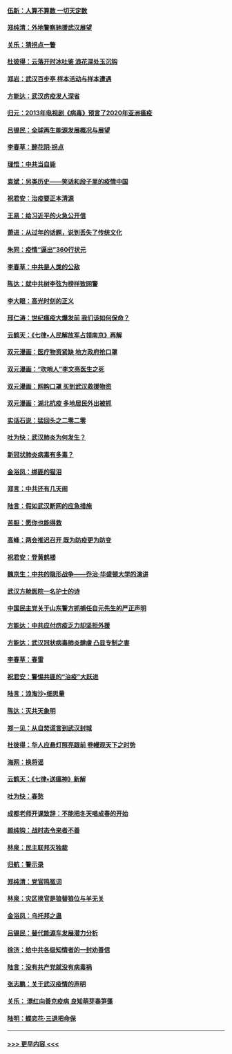 #### [伍新：人算不算数 一切天定数](../pages/nsc993/n11893372.md?t=02260002) 
#### [郑纯清：外地警察驰援武汉展望](../pages/nsc993/n11893115.md?t=02260002) 
#### [关乐：猜拐点一瞥](../pages/nsc993/n11893020.md?t=02260002) 
#### [杜彼得：云落开时冰吐鉴 浪花深处玉沉钩](../pages/nsc993/n11892107.md?t=02260002) 
#### [郑岩：武汉百步亭 样本活动与样本遭遇](../pages/nsc993/n11892310.md?t=02260002) 
#### [方能达：武汉疠疫发人深省](../pages/nsc993/n11891376.md?t=02260002) 
#### [归元：2013年电视剧《病毒》预言了2020年亚洲瘟疫](../pages/nsc993/n11891126.md?t=02260002) 
#### [吕锡民：全球再生能源发展概况与展望](../pages/nsc993/n11890613.md?t=02260002) 
#### [李春草：醉花阴·拐点](../pages/nsc993/n11890567.md?t=02260002) 
#### [理悟：中共当自毙](../pages/nsc993/n11890559.md?t=02260002) 
#### [袁斌：另类历史——笑话和段子里的疫情中国](../pages/nsc993/n11889243.md?t=02260002) 
#### [祝君安：治疫要正本清源](../pages/nsc993/n11889085.md?t=02260002) 
#### [王易：给习近平的火急公开信](../pages/nsc993/n11888225.md?t=02260002) 
#### [萧进：从过年的话题，说到丢失了传统文化](../pages/nsc993/n11887732.md?t=02260002) 
#### [朱同：疫情“逼出”360行状元](../pages/nsc993/n11887678.md?t=02260002) 
#### [李春草：中共是人类的公敌](../pages/nsc993/n11887656.md?t=02260002) 
#### [陈达：就中共树李弦为榜样致网警](../pages/nsc993/n11887625.md?t=02260002) 
#### [李大眼：高光时刻的正义](../pages/nsc993/n11887585.md?t=02260002) 
#### [邢仁涛：世纪瘟疫大爆发前 我们该如何保命？](../pages/nsc993/n11887535.md?t=02260002) 
#### [云鹤天：《七律▪人民解放军占领南京》再解](../pages/nsc993/n11887524.md?t=02260002) 
#### [双元漫画：医疗物资紧缺 地方政府抢口罩](../pages/nsc993/n11884744.md?t=02260002) 
#### [双元漫画：“吹哨人”李文亮医生之死](../pages/nsc993/n11884705.md?t=02260002) 
#### [双元漫画：网购口罩 买到武汉救援物资](../pages/nsc993/n11884670.md?t=02260002) 
#### [双元漫画：湖北抗疫 多地居民外出被抓](../pages/nsc993/n11884643.md?t=02260002) 
#### [实话石说：猛回头之二零二零](../pages/nsc993/n11883968.md?t=02260002) 
#### [吐为快：武汉肺炎为何发生？](../pages/nsc993/n11882180.md?t=02260002) 
#### [新冠状肺炎病毒有多毒？](../pages/nsc993/n11881790.md?t=02260002) 
#### [金浴凤：绑匪的猫泪](../pages/nsc993/n11880664.md?t=02260002) 
#### [郑言：中共还有几天闹](../pages/nsc993/n11880645.md?t=02260002) 
#### [陆言：假如武汉断网的应急措施](../pages/nsc993/n11880619.md?t=02260002) 
#### [苦胆：愿你也能得救](../pages/nsc993/n11880601.md?t=02260002) 
#### [高峰：两会推迟召开  既为防疫更为防变](../pages/nsc993/n11879977.md?t=02260002) 
#### [祝君安：登黄鹤楼](../pages/nsc993/n11880583.md?t=02260002) 
#### [魏京生：中共的隐形战争——乔治‧华盛顿大学的演讲](../pages/nsc993/n11879765.md?t=02260002) 
#### [武汉方舱医院一名护士的诗](../pages/nsc993/n11878480.md?t=02260002) 
#### [中国民主党关于山东警方抓捕任自元先生的严正声明](../pages/nsc993/n11877506.md?t=02260002) 
#### [方能达：中共应付疠疫乏力却坚拒外援](../pages/nsc993/n11877497.md?t=02260002) 
#### [方能达：武汉冠状病毒肺炎肆虐 凸显专制之害](../pages/nsc993/n11877475.md?t=02260002) 
#### [李春草：春雷](../pages/nsc993/n11876287.md?t=02260002) 
#### [祝君安：警惕共匪的“治疫”大跃进](../pages/nsc993/n11876084.md?t=02260002) 
#### [陆言：浪淘沙•细思量](../pages/nsc993/n11876071.md?t=02260002) 
#### [陈达：灭共天象明](../pages/nsc993/n11876063.md?t=02260002) 
#### [郑一见：从自焚谎言到武汉封城](../pages/nsc993/n11875621.md?t=02260002) 
#### [杜彼得：华人应悬灯照亮跟前 卷幔观天下之时势](../pages/nsc993/n11874822.md?t=02260002) 
#### [海网：换将谣](../pages/nsc993/n11873712.md?t=02260002) 
#### [云鹤天：《七律▪送瘟神》新解](../pages/nsc993/n11873598.md?t=02260002) 
#### [吐为快：春愁](../pages/nsc993/n11872801.md?t=02260002) 
#### [成都老师开课致辞：不能把冬天唱成春的开始](../pages/nsc993/n11872653.md?t=02260002) 
#### [颜纯钩：战时态令来者不善](../pages/nsc993/n11872011.md?t=02260002) 
#### [林泉：民主联邦灭独裁](../pages/nsc993/n11870998.md?t=02260002) 
#### [归航：警示录](../pages/nsc993/n11870963.md?t=02260002) 
#### [郑纯清：党官鸣冤词](../pages/nsc993/n11870938.md?t=02260002) 
#### [林泉：灾区换官是狼替狼位与羊无关](../pages/nsc993/n11870896.md?t=02260002) 
#### [金浴凤：乌托邦之蛊](../pages/nsc993/n11870879.md?t=02260002) 
#### [吕锡民：替代能源车发展潜力分析](../pages/nsc993/n11870656.md?t=02260002) 
#### [徐济：给中共各级知情者的一封劝善信](../pages/nsc993/n11868561.md?t=02260002) 
#### [陆言：没有共产党就没有病毒祸](../pages/nsc993/n11868232.md?t=02260002) 
#### [张志鹏：关于武汉疫情的声明](../pages/nsc993/n11867182.md?t=02260002) 
#### [关乐： 漂红向善克疫病 良知萌芽春笋蓬](../pages/nsc993/n11865710.md?t=02260002) 
#### [陆明：蝶恋花‧三退把命保](../pages/nsc993/n11865673.md?t=02260002) 

----
#### [ >>> 更早内容 <<< ](../indexes/nsc993-earlier.md)
